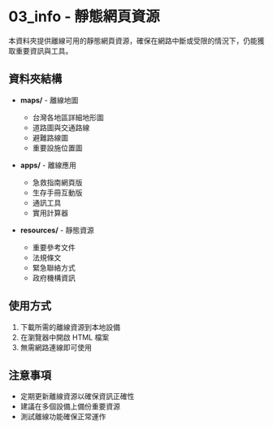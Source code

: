 # 03_info - 靜態網頁資源

本資料夾提供離線可用的靜態網頁資源，確保在網路中斷或受限的情況下，仍能獲取重要資訊與工具。

## 資料夾結構

- **maps/** - 離線地圖
  - 台灣各地區詳細地形圖
  - 道路圖與交通路線
  - 避難路線圖
  - 重要設施位置圖

- **apps/** - 離線應用
  - 急救指南網頁版
  - 生存手冊互動版
  - 通訊工具
  - 實用計算器

- **resources/** - 靜態資源
  - 重要參考文件
  - 法規條文
  - 緊急聯絡方式
  - 政府機構資訊

## 使用方式

1. 下載所需的離線資源到本地設備
2. 在瀏覽器中開啟 HTML 檔案
3. 無需網路連線即可使用

## 注意事項

- 定期更新離線資源以確保資訊正確性
- 建議在多個設備上備份重要資源
- 測試離線功能確保正常運作
